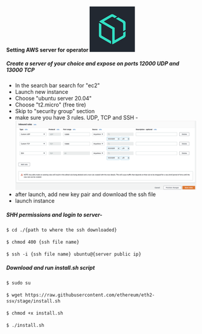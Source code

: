 #### Setting AWS server for operator ![ethereum](/docs/resources/blox_logo.png)
##### Create a server of your choice and expose on ports 12000 UDP and 13000 TCP
 - In the search bar search for "ec2"
 - Launch new instance
 - Choose "ubuntu server 20.04"
 - Choose "t2.micro" (free tire)
 - Skip to "security group" section
 - make sure you have 3 rules. UDP, TCP and SSH -
 ![security_permission](/docs/resources/security_permission.png)
 - after launch, add new key pair and download the ssh file 
 - launch instance

##### SHH permissions and login to server-  
```
$ cd ./{path to where the ssh downloaded}

$ chmod 400 {ssh file name}

$ ssh -i {ssh file name} ubuntu@{server public ip}
```

##### Download and run install.sh script 
```
$ sudo su

$ wget https://raw.githubusercontent.com/ethereum/eth2-ssv/stage/install.sh

$ chmod +x install.sh

$ ./install.sh
```
